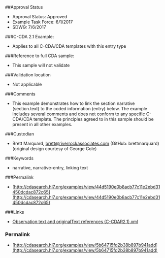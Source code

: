 ##Approval Status 

* Approval Status: Approved
* Example Task Force: 6/1/2017
* SDWG: 7/6/2017

###C-CDA 2.1 Example: 
* Applies to all C-CDA/CDA templates with this entry type

###Reference to full CDA sample:
* This sample will not validate

###Validation location
* Not applicable

###Comments
* This example demonstrates how to link the section narrative (section.text) to the coded information (entry) below. The example includes several comments and does not conform to any specific C-CDA/CDA template. The principles agreed to in this sample should be present in all other examples. 

###Custodian
* Brett Marquard, brett@riverrockassociates.com (GitHub: brettmarquard) (original design courtesy of George Cole)

###Keywords

* narrative, narrative-entry, linking text


###Permalink 

* [http://cdasearch.hl7.org/examples/view/44d5190e0b8acb77c11e2ebd31450dcdac872c65](http://cdasearch.hl7.org/examples/view/44d5190e0b8acb77c11e2ebd31450dcdac872c65)

###Links 

* [Observation text and originalText references (C-CDAR2.1).xml](https://github.com/HL7/C-CDA-Examples/tree/master/General/Narrative%20Reference%20-%20Observation/Observation%20text%20and%20originalText%20references%20%28C-CDAR2.1%29.xml)


### Permalink 

* [http://cdasearch.hl7.org/examples/view/5b64715fd2b38b897b941add](http://cdasearch.hl7.org/examples/view/5b64715fd2b38b897b941add)